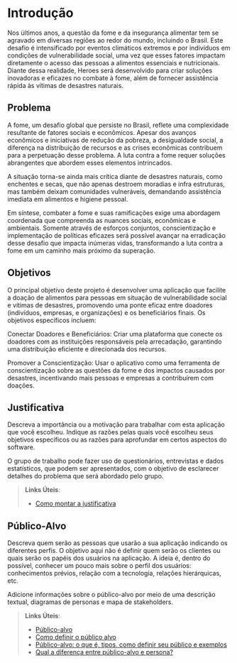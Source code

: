 # Introdução

Nos últimos anos, a questão da fome e da insegurança alimentar tem se agravado em diversas regiões ao redor do mundo, incluindo o Brasil. Este desafio é intensificado por eventos climáticos extremos e por indivíduos em condições de vulnerabilidade social, uma vez que esses fatores impactam diretamente o acesso das pessoas a alimentos essenciais e nutricionais. Diante dessa realidade, Heroes será desenvolvido para criar soluções inovadoras e eficazes no combate à fome, além de fornecer assistência rápida às vítimas de desastres naturais.

## Problema

A fome, um desafio global que persiste no Brasil, reflete uma complexidade resultante de fatores sociais e econômicos. Apesar dos avanços econômicos e iniciativas de redução da pobreza, a desigualdade social, a diferença na distribuição de recursos e as crises econômicas contribuem para a perpetuação desse problema. A luta contra a fome requer soluções abrangentes que abordem esses elementos intrincados.

A situação torna-se ainda mais crítica diante de desastres naturais, como enchentes e secas, que não apenas destroem moradias e infra estruturas, mas também deixam comunidades vulneráveis, demandando assistência imediata em alimentos e higiene pessoal. 

Em síntese, combater a fome e suas ramificações exige uma abordagem coordenada que compreenda as nuances sociais, econômicas e ambientais. Somente através de esforços conjuntos, conscientização e implementação de políticas eficazes será possível avançar na erradicação desse desafio que impacta inúmeras vidas, transformando a luta contra a fome em um caminho mais próximo da superação.

## Objetivos

O principal objetivo deste projeto é desenvolver uma aplicação que facilite a doação de alimentos para pessoas em situação de vulnerabilidade social e vítimas de desastres, promovendo uma ponte eficaz entre doadores (indivíduos, empresas, e organizações) e os beneficiários finais. Os objetivos específicos incluem:

Conectar Doadores e Beneficiários: Criar uma plataforma que conecte os doadores com as instituições responsáveis pela arrecadação, garantindo uma distribuição eficiente e direcionada dos recursos.

Promover a Conscientização: Usar o aplicativo como uma ferramenta de conscientização sobre as questões da fome e dos impactos causados por desastres, incentivando mais pessoas e empresas a contribuírem com doações.

## Justificativa

Descreva a importância ou a motivação para trabalhar com esta aplicação que você escolheu. Indique as razões pelas quais você escolheu seus objetivos específicos ou as razões para aprofundar em certos aspectos do software.

O grupo de trabalho pode fazer uso de questionários, entrevistas e dados estatísticos, que podem ser apresentados, com o objetivo de esclarecer detalhes do problema que será abordado pelo grupo.

> **Links Úteis**:
> - [Como montar a justificativa](https://guiadamonografia.com.br/como-montar-justificativa-do-tcc/)

## Público-Alvo

Descreva quem serão as pessoas que usarão a sua aplicação indicando os diferentes perfis. O objetivo aqui não é definir quem serão os clientes ou quais serão os papéis dos usuários na aplicação. A ideia é, dentro do possível, conhecer um pouco mais sobre o perfil dos usuários: conhecimentos prévios, relação com a tecnologia, relações
hierárquicas, etc.

Adicione informações sobre o público-alvo por meio de uma descrição textual, diagramas de personas e mapa de stakeholders.

> **Links Úteis**:
> - [Público-alvo](https://blog.hotmart.com/pt-br/publico-alvo/)
> - [Como definir o público alvo](https://exame.com/pme/5-dicas-essenciais-para-definir-o-publico-alvo-do-seu-negocio/)
> - [Público-alvo: o que é, tipos, como definir seu público e exemplos](https://klickpages.com.br/blog/publico-alvo-o-que-e/)
> - [Qual a diferença entre público-alvo e persona?](https://rockcontent.com/blog/diferenca-publico-alvo-e-persona/)
